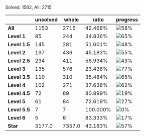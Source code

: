 Solved: 1562, All: 2715

| |unsolved|whole|ratio|progress|
|----|----|----|----|----|
|**All**| 1153 | 2715 | 42.468%| ![58%](https://progress-bar.dev/58?title=All) |
|**Level 1**| 85 | 244 | 34.836%| ![65%](https://progress-bar.dev/65?title=Level+1++)|
|**Level 1.5**| 145 | 281 | 51.601%| ![48%](https://progress-bar.dev/48?title=Level+1.5)|
|**Level 2**| 197 | 436 | 45.183%| ![55%](https://progress-bar.dev/55?title=Level+2++)|
|**Level 2.5**| 234 | 411 | 56.934%| ![43%](https://progress-bar.dev/43?title=Level+2.5)|
|**Level 3**| 135 | 576 | 23.438%| ![77%](https://progress-bar.dev/77?title=Level+3++)|
|**Level 3.5**| 110 | 310 | 35.484%| ![65%](https://progress-bar.dev/65?title=Level+3.5)|
|**Level 4**| 102 | 271 | 37.638%| ![62%](https://progress-bar.dev/62?title=Level+4++)|
|**Level 4.5**| 72 | 89 | 80.899%| ![19%](https://progress-bar.dev/19?title=Level+4.5)|
|**Level 5**| 61 | 84 | 72.619%| ![27%](https://progress-bar.dev/27?title=Level+5++)|
|**Level 5.5**| 7 | 7 | 100.000%| ![0%](https://progress-bar.dev/0?title=Level+5.5)|
|**Level 6**| 5 | 6 | 83.333%| ![17%](https://progress-bar.dev/17?title=Level+6++)|
|**Star**|3177.0 | 7357.0 |43.183%| ![57%](https://progress-bar.dev/57?title=Star) |
